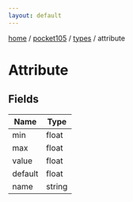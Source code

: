 ```yaml
---
layout: default
---
```


[home](/)  /  [pocket105](/protocol/pocket105)  /  [types](/protocol/pocket105/types)  /  attribute

# Attribute

## Fields

Name | Type
---|---
min | float
max | float
value | float
default | float
name | string


